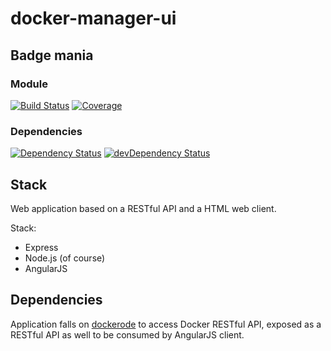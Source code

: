 # docker-manager-ui

## Badge mania

### Module

[![Build Status](https://travis-ci.org/Jbelmonte/docker-manager-ui.svg)](https://travis-ci.org/Jbelmonte/docker-manager-ui)
[![Coverage](https://coveralls.io/repos/Jbelmonte/docker-manager-ui/badge.svg?branch=master&service=github)](https://coveralls.io/github/Jbelmonte/docker-manager-ui)

### Dependencies

[![Dependency Status](https://david-dm.org/jbelmonte/docker-manager-ui.svg)](https://david-dm.org/jbelmonte/docker-manager-ui)
[![devDependency Status](https://david-dm.org/jbelmonte/docker-manager-ui/dev-status.svg)](https://david-dm.org/jbelmonte/docker-manager-ui#info=devDependencies)



## Stack

Web application based on a RESTful API and a HTML web client.

Stack:

* Express
* Node.js (of course)
* AngularJS


## Dependencies

Application falls on [dockerode](https://github.com/apocas/dockerode/) to access Docker RESTful API, exposed as a RESTful API as well to be consumed by AngularJS client.